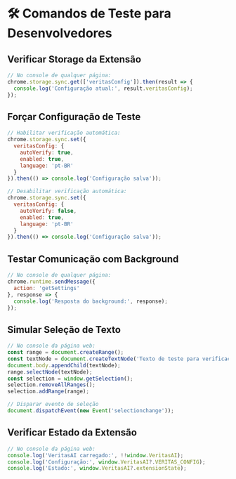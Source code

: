 
# 🛠️ Comandos de Teste para Desenvolvedores

## Verificar Storage da Extensão
```javascript
// No console de qualquer página:
chrome.storage.sync.get(['veritasConfig']).then(result => {
  console.log('Configuração atual:', result.veritasConfig);
});
```

## Forçar Configuração de Teste
```javascript
// Habilitar verificação automática:
chrome.storage.sync.set({
  veritasConfig: {
    autoVerify: true,
    enabled: true,
    language: 'pt-BR'
  }
}).then(() => console.log('Configuração salva'));

// Desabilitar verificação automática:
chrome.storage.sync.set({
  veritasConfig: {
    autoVerify: false,
    enabled: true,
    language: 'pt-BR'
  }
}).then(() => console.log('Configuração salva'));
```

## Testar Comunicação com Background
```javascript
// No console de qualquer página:
chrome.runtime.sendMessage({
  action: 'getSettings'
}, response => {
  console.log('Resposta do background:', response);
});
```

## Simular Seleção de Texto
```javascript
// No console da página web:
const range = document.createRange();
const textNode = document.createTextNode('Texto de teste para verificação automática');
document.body.appendChild(textNode);
range.selectNode(textNode);
const selection = window.getSelection();
selection.removeAllRanges();
selection.addRange(range);

// Disparar evento de seleção
document.dispatchEvent(new Event('selectionchange'));
```

## Verificar Estado da Extensão
```javascript
// No console da página web:
console.log('VeritasAI carregado:', !!window.VeritasAI);
console.log('Configuração:', window.VeritasAI?.VERITAS_CONFIG);
console.log('Estado:', window.VeritasAI?.extensionState);
```

